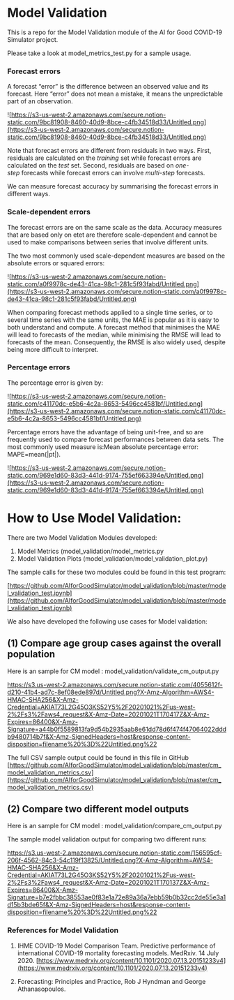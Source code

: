 # Model Validation
This is a  repo for the Model Validation module of the AI for Good COVID-19 Simulator project.

Please take a look at model_metrics_test.py for a sample usage.

### Forecast errors

A forecast “error” is the difference between an observed value and its forecast. Here “error” does not mean a mistake, it means the unpredictable part of an observation. 

![https://s3-us-west-2.amazonaws.com/secure.notion-static.com/9bc81908-8460-40d9-8bce-c4fb34518d33/Untitled.png](https://s3-us-west-2.amazonaws.com/secure.notion-static.com/9bc81908-8460-40d9-8bce-c4fb34518d33/Untitled.png)

Note that forecast errors are different from residuals in two ways. First, residuals are calculated on the *training* set while forecast errors are calculated on the *test* set. Second, residuals are based on *one-step* forecasts while forecast errors can involve *multi-step* forecasts.

We can measure forecast accuracy by summarising the forecast errors in different ways.

### Scale-dependent errors

The forecast errors are on the same scale as the data. Accuracy measures that are based only on etet are therefore scale-dependent and cannot be used to make comparisons between series that involve different units.

The two most commonly used scale-dependent measures are based on the absolute errors or squared errors: 

![https://s3-us-west-2.amazonaws.com/secure.notion-static.com/a0f9978c-de43-41ca-98c1-281c5f93fabd/Untitled.png](https://s3-us-west-2.amazonaws.com/secure.notion-static.com/a0f9978c-de43-41ca-98c1-281c5f93fabd/Untitled.png)

When comparing forecast methods applied to a single time series, or to several time series with the same units, the MAE is popular as it is easy to both understand and compute. A forecast method that minimises the MAE will lead to forecasts of the median, while minimising the RMSE will lead to forecasts of the mean. Consequently, the RMSE is also widely used, despite being more difficult to interpret.

### Percentage errors

The percentage error is given by:

![https://s3-us-west-2.amazonaws.com/secure.notion-static.com/c41170dc-e5b6-4c2a-8653-5496cc4581bf/Untitled.png](https://s3-us-west-2.amazonaws.com/secure.notion-static.com/c41170dc-e5b6-4c2a-8653-5496cc4581bf/Untitled.png)

Percentage errors have the advantage of being unit-free, and so are frequently used to compare forecast performances between data sets. The most commonly used measure is:Mean absolute percentage error: MAPE=mean(|pt|).

![https://s3-us-west-2.amazonaws.com/secure.notion-static.com/969e1d60-83d3-441d-9174-755ef663394e/Untitled.png](https://s3-us-west-2.amazonaws.com/secure.notion-static.com/969e1d60-83d3-441d-9174-755ef663394e/Untitled.png)


# How to Use Model Validation:

There are two Model Validation Modules developed:

1. Model Metrics (model_validation/model_metrics.py
2. Model Validation Plots (model_validation/model_validation_plot.py)

The sample calls for these two modules could be found in this test program:

[https://github.com/AIforGoodSimulator/model_validation/blob/master/model_validation_test.ipynb](https://github.com/AIforGoodSimulator/model_validation/blob/master/model_validation_test.ipynb)

We also have developed the following use cases for Model validation:

## (1) Compare age group cases against the overall population

Here is an sample for CM model : model_validation/validate_cm_output.py

https://s3.us-west-2.amazonaws.com/secure.notion-static.com/4055612f-d210-41b4-ad7c-8ef08ede897d/Untitled.png?X-Amz-Algorithm=AWS4-HMAC-SHA256&X-Amz-Credential=AKIAT73L2G45O3KS52Y5%2F20201021%2Fus-west-2%2Fs3%2Faws4_request&X-Amz-Date=20201021T170417Z&X-Amz-Expires=86400&X-Amz-Signature=a44b0f5589813fa9d54b2935aab8e61dd78d6f474f47064022dddb9480714b7f&X-Amz-SignedHeaders=host&response-content-disposition=filename%20%3D%22Untitled.png%22

The full CSV sample output could be found in this file in GitHub
[https://github.com/AIforGoodSimulator/model_validation/blob/master/cm_model_validation_metrics.csv](https://github.com/AIforGoodSimulator/model_validation/blob/master/cm_model_validation_metrics.csv)

## (2) Compare two different model outputs

Here is an sample for CM model : model_validation/compare_cm_output.py

The sample model validation output for comparing two different runs:

https://s3.us-west-2.amazonaws.com/secure.notion-static.com/156595cf-206f-4562-84c3-54c119f13825/Untitled.png?X-Amz-Algorithm=AWS4-HMAC-SHA256&X-Amz-Credential=AKIAT73L2G45O3KS52Y5%2F20201021%2Fus-west-2%2Fs3%2Faws4_request&X-Amz-Date=20201021T170137Z&X-Amz-Expires=86400&X-Amz-Signature=b7e2fbbc38553ae0f83e1a72e89a36a7ebb59b0b32cc2de55e3a1d15b3bde65f&X-Amz-SignedHeaders=host&response-content-disposition=filename%20%3D%22Untitled.png%22


### References for Model Validation

1) IHME COVID-19 Model Comparison Team. Predictive performance of international COVID-19 mortality forecasting models. MedRxiv. 14 July 2020. [https://www.medrxiv.org/content/10.1101/2020.07.13.20151233v4](https://www.medrxiv.org/content/10.1101/2020.07.13.20151233v4)

2) Forecasting: Principles and Practice, Rob J Hyndman and George Athanasopoulos.
